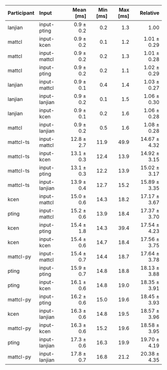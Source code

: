 | Participant | Input | Mean [ms] | Min [ms] | Max [ms] | Relative |
|:---|:---|---:|---:|---:|---:|
| lanjian | input-pting | 0.9 ± 0.2 | 0.2 | 1.3 | 1.00 |
| mattcl | input-kcen | 0.9 ± 0.2 | 0.1 | 1.2 | 1.01 ± 0.29 |
| mattcl | input-mattcl | 0.9 ± 0.2 | 0.2 | 1.3 | 1.01 ± 0.28 |
| mattcl | input-pting | 0.9 ± 0.2 | 0.2 | 1.1 | 1.02 ± 0.29 |
| lanjian | input-mattcl | 0.9 ± 0.1 | 0.4 | 1.4 | 1.03 ± 0.27 |
| lanjian | input-lanjian | 0.9 ± 0.2 | 0.1 | 1.5 | 1.06 ± 0.30 |
| lanjian | input-kcen | 0.9 ± 0.1 | 0.2 | 1.6 | 1.06 ± 0.28 |
| mattcl | input-lanjian | 0.9 ± 0.2 | 0.5 | 1.6 | 1.08 ± 0.28 |
| mattcl-ts | input-mattcl | 12.8 ± 2.7 | 11.9 | 49.9 | 14.67 ± 4.32 |
| mattcl-ts | input-kcen | 13.1 ± 0.3 | 12.4 | 13.9 | 14.92 ± 3.15 |
| mattcl-ts | input-pting | 13.1 ± 0.3 | 12.2 | 13.9 | 15.02 ± 3.17 |
| mattcl-ts | input-lanjian | 13.9 ± 0.4 | 12.7 | 15.2 | 15.89 ± 3.35 |
| kcen | input-mattcl | 15.0 ± 0.6 | 14.3 | 18.2 | 17.17 ± 3.67 |
| pting | input-mattcl | 15.2 ± 0.6 | 13.9 | 18.4 | 17.37 ± 3.70 |
| kcen | input-pting | 15.4 ± 1.8 | 14.3 | 39.4 | 17.54 ± 4.23 |
| kcen | input-kcen | 15.4 ± 0.6 | 14.7 | 18.4 | 17.56 ± 3.75 |
| mattcl-py | input-mattcl | 15.4 ± 0.7 | 14.4 | 18.7 | 17.64 ± 3.78 |
| pting | input-pting | 15.9 ± 0.7 | 14.8 | 18.8 | 18.13 ± 3.88 |
| pting | input-kcen | 16.1 ± 0.6 | 14.8 | 19.0 | 18.35 ± 3.91 |
| mattcl-py | input-pting | 16.2 ± 0.6 | 15.0 | 19.6 | 18.45 ± 3.93 |
| kcen | input-lanjian | 16.3 ± 0.6 | 14.8 | 19.5 | 18.57 ± 3.96 |
| mattcl-py | input-kcen | 16.3 ± 0.6 | 15.2 | 19.6 | 18.58 ± 3.95 |
| pting | input-lanjian | 17.3 ± 0.6 | 16.3 | 19.9 | 19.70 ± 4.19 |
| mattcl-py | input-lanjian | 17.8 ± 0.7 | 16.8 | 21.2 | 20.38 ± 4.35 |

